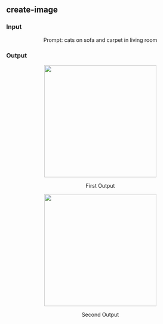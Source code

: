 ## create-image

### Input

<div align="center">
    <p>Prompt: cats on sofa and carpet in living room</p>
</div>

### Output

<div align="center">
    <img width="300" src="https://github.com/64bit/async-openai/tree/assets/create-image/img-1.png" />
    <p>First Output</p>
    <img width="300" src="https://github.com/64bit/async-openai/tree/assets/create-image/img-2.png" />
    <p>Second Output</p>
</div>
